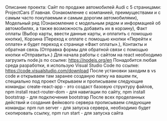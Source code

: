 Описание проекта:
Сайт по продаже автомобилей Audi с 5 страницами: ProjectCars (Главная. Ознакомление с компанией, преимуществами и с самым часто покупаемым и самым дорогим автомобилями), Модельный ряд (Ознакомление с модельным рядом и информацией об автомобилях, а также возможность добавить их в корзину), Факт оплаты (Выбор карты, ввести данные карты, и оплатить с помощью кнопки), Корзина (Переход к оплате с помощью кнопки «Перейти к оплате» и будет переход к странице «Факт оплаты».), Контакты и обратная связь (Отправка формы для обратной связи с помощью кнопки «Отправить».)
Для начала работы с сайтом на react необходимо загрузить node.js по ссылке: https://nodejs.org/en
Понадобится любая среда разработки, я использую Visual Studio Code по ссылке: https://code.visualstudio.com/download
После установки заходим в vs code и открываем там заранее созданую папку на вашем пк, специально под проект
Открываем и прописываем следующие команды: create-react-app - это создаст базовую структуру файлов, npm install react-router-dom - для навигации по сайту, npm install bootstrap - для подключения bootstrap
После всех проделанных действий и создания фейкового сервера прописываем следующие команды: npm run server - для запуска сервера, необходимо будет скопировать ссылку, npm run start - для запуска сайта
